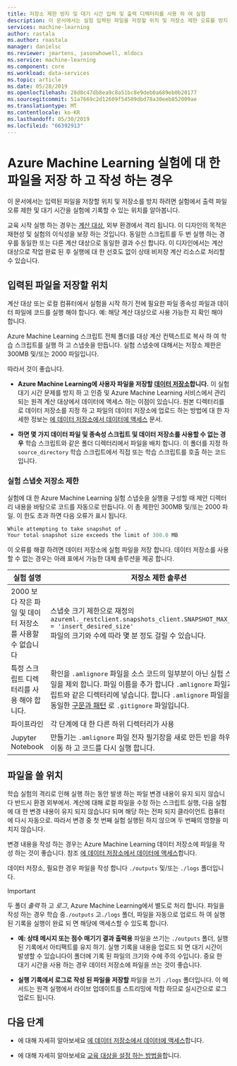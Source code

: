 ```yaml
---
title: 저장소 제한 방지 및 대기 시간 입력 및 출력 디렉터리를 사용 하 여 실험
description: 이 문서에서는 실험 입력된 파일을 저장할 위치 및 저장소 제한 오류를 방지 하 고 대기 시간을 실험에 대 한 출력 파일을 쓸 위치를 알아봅니다.
services: machine-learning
author: rastala
ms.author: roastala
manager: danielsc
ms.reviewer: jmartens, jasonwhowell, mldocs
ms.service: machine-learning
ms.component: core
ms.workload: data-services
ms.topic: article
ms.date: 05/28/2019
ms.openlocfilehash: 28d8c47db8ea9c8a51bc8e9deb0a689eb0b20177
ms.sourcegitcommit: 51a7669c2d12609f54509dbd78a30eeb852009ae
ms.translationtype: MT
ms.contentlocale: ko-KR
ms.lasthandoff: 05/30/2019
ms.locfileid: "66392913"
---
```

# <a name="where-to-save-and-write-files-for-azure-machine-learning-experiments"></a>Azure Machine Learning 실험에 대 한 파일을 저장 하 고 작성 하는 경우

이 문서에서는 입력된 파일을 저장할 위치 및 저장소를 방지 하려면 실험에서 출력 파일 오류 제한 및 대기 시간을 실험에 기록할 수 있는 위치를 알아봅니다.

교육 시작 실행 하는 경우는 [계산 대상](how-to-set-up-training-targets.md), 외부 환경에서 격리 됩니다. 이 디자인의 목적은 재현성 및 실험의 이식성을 보장 하는 것입니다. 동일한 스크립트를 두 번 실행 하는 경우를 동일한 또는 다른 계산 대상으로 동일한 결과 수신 합니다. 이 디자인에서는 계산 대상으로 작업 완료 된 후 실행에 대 한 선호도 없이 상태 비저장 계산 리소스로 처리할 수 있습니다.

## <a name="where-to-save-input-files"></a>입력된 파일을 저장할 위치

계산 대상 또는 로컬 컴퓨터에서 실험을 시작 하기 전에 필요한 파일 종속성 파일과 데이터 파일에 코드를 실행 해야 합니다. 예: 해당 계산 대상으로 사용 가능한 지 확인 해야 합니다.

Azure Machine Learning 스크립트 전체 폴더를 대상 계산 컨텍스트로 복사 하 여 학습 스크립트를 실행 하 고 스냅숏을 만듭니다. 실험 스냅숏에 대해서는 저장소 제한은 300MB 및/또는 2000 파일입니다.

따라서 것이 좋습니다.

* **Azure Machine Learning에 사용자 파일을 저장할 [데이터 저장소](https://docs.microsoft.com/python/api/azureml-core/azureml.data?view=azure-ml-py)합니다.** 이 실험 대기 시간 문제를 방지 하 고 인증 및 Azure Machine Learning 서비스에서 관리 되는 원격 계산 대상에서 데이터에 액세스 하는 이점이 있습니다. 원본 디렉터리를로 데이터 저장소를 지정 하 고 파일의 데이터 저장소에 업로드 하는 방법에 대 한 자세한 정보는 [에 데이터 저장소에서 데이터에 액세스](how-to-access-data.md) 문서.

* **하면 몇 가지 데이터 파일 및 종속성 스크립트 및 데이터 저장소를 사용할 수 없는 경우** 학습 스크립트와 같은 폴더 디렉터리에서 파일을 배치 합니다. 이 폴더를 지정 하 `source_directory` 학습 스크립트에서 직접 또는 학습 스크립트를 호출 하는 코드입니다.

<a name="limits"></a>

### <a name="storage-limits-of-experiment-snapshots"></a>실험 스냅숏 저장소 제한

실험에 대 한 Azure Machine Learning 실험 스냅숏을 실행을 구성할 때 제안 디렉터리 내용을 바탕으로 코드를 자동으로 만듭니다. 이 총 제한인 300MB 및/또는 2000 파일. 이 한도 초과 하면 다음 오류가 표시 됩니다.

```Python
While attempting to take snapshot of .
Your total snapshot size exceeds the limit of 300.0 MB
```

이 오류를 해결 하려면 데이터 저장소에 실험 파일을 저장 합니다. 데이터 저장소를 사용할 수 없는 경우는 아래 표에서 가능한 대체 솔루션을 제공 합니다.

실험&nbsp;설명|저장소 제한 솔루션
---|---
2000 보다 작은 파일 및 데이터 저장소를 사용할 수 없습니다| 스냅숏 크기 제한으로 재정의 <br> `azureml._restclient.snapshots_client.SNAPSHOT_MAX_SIZE_BYTES = 'insert_desired_size'`<br> 파일의 크기와 수에 따라 몇 분 정도 걸릴 수 있습니다.
특정 스크립트 디렉터리를 사용 해야 합니다.| 확인을 `.amlignore` 파일을 소스 코드의 일부분이 아닌 실험 스냅숏에서 파일을 제외 합니다. 파일 이름을 추가 합니다 `.amlignore` 파일과 학습 스크립트와 같은 디렉터리에 넣습니다. 합니다 `.amlignore` 파일을 사용 하 여 동일한 [구문과 패턴](https://git-scm.com/docs/gitignore) 로 `.gitignore` 파일입니다.
파이프라인|각 단계에 대 한 다른 하위 디렉터리가 사용
Jupyter Notebook| 만들기는 `.amlignore` 파일 전자 필기장을 새로 만든 빈을 하위 디렉터리로 이동 하 고 코드를 다시 실행 합니다.

## <a name="where-to-write-files"></a>파일을 쓸 위치

학습 실험의 격리로 인해 실행 하는 동안 발생 하는 파일 변경 내용이 유지 되지 않습니다 반드시 환경 외부에서. 계산에 대해 로컬 파일을 수정 하는 스크립트 실행, 다음 실험에 대 한 변경 내용이 유지 되지 않습니다 되며 해당 하는 전파 되지 클라이언트 컴퓨터에 다시 자동으로. 따라서 변경 중 첫 번째 실험 실행된 하지 않으며 두 번째의 영향을 미치지 않습니다.

변경 내용을 작성 하는 경우는 Azure Machine Learning 데이터 저장소에 파일을 작성 하는 것이 좋습니다. 참조 [에 데이터 저장소에서 데이터에 액세스](how-to-access-data.md)합니다.

데이터 저장소, 필요한 경우 파일을 작성 합니다 `./outputs` 및/또는 `./logs` 폴더입니다.

>[!Important]
> 두 폴더 *출력* 하 고 *로그*, Azure Machine Learning에서 별도로 처리 합니다. 파일을 작성 하는 경우 학습 중`./outputs` 고`./logs` 폴더, 파일을 자동으로 업로드 하 여 실행된 기록을 실행이 완료 되 면 해당에 액세스할 수 있도록 합니다.

* **예: 상태 메시지 또는 점수 매기기 결과 출력용** 파일을 쓰기는 `./outputs` 폴더, 실행된 기록에서 아티팩트를 유지 하기. 실행 기록을 내용을 업로드 되 면 대기 시간이 발생할 수 있습니다이 폴더에 기록 된 파일의 크기와 수에 주의 수입니다. 중요 한 대기 시간을 사용 하는 경우 데이터 저장소에 파일을 쓰는 것이 좋습니다.

* **실행 기록에서 로그로 작성 된 파일을 저장할** 파일을 쓰기 `./logs` 폴더입니다. 이 메서드는 원격 실행에서 라이브 업데이트를 스트리밍에 적합 하므로 실시간으로 로그 업로드 됩니다.

## <a name="next-steps"></a>다음 단계

* 에 대해 자세히 알아보세요 [에 데이터 저장소에서 데이터에 액세스](how-to-access-data.md)합니다.

* 에 대해 자세히 알아보세요 [교육 대상을 설정 하는 방법을](how-to-set-up-training-targets.md)합니다.
